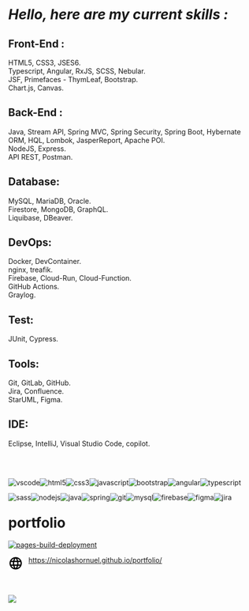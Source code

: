 # *Hello, here are my current skills :*

## Front-End :
HTML5, CSS3, JSES6.  
Typescript, Angular, RxJS, SCSS, Nebular.  
JSF, Primefaces - ThymLeaf, Bootstrap.  
Chart.js, Canvas.

## Back-End :
Java, Stream API, Spring MVC, Spring Security, Spring Boot, Hybernate ORM, HQL, Lombok, JasperReport, Apache POI.   
NodeJS, Express.  
API REST, Postman.

## Database:
MySQL, MariaDB, Oracle.  
Firestore, MongoDB, GraphQL.  
Liquibase, DBeaver.  

## DevOps:
Docker, DevContainer.  
nginx, treafik.  
Firebase, Cloud-Run, Cloud-Function.  
GitHub Actions.  
Graylog.

## Test:
JUnit, Cypress.

## Tools:
Git, GitLab, GitHub.  
Jira, Confluence.  
StarUML, Figma.

## IDE:
Eclipse, IntelliJ, Visual Studio Code, copilot.

<br></br>

<img align="left" height="30px" alt="vscode" src="https://cdn.jsdelivr.net/gh/devicons/devicon/icons/vscode/vscode-original.svg" />
<img align="left" height="30px" alt="html5" src="https://cdn.jsdelivr.net/gh/devicons/devicon/icons/html5/html5-original.svg" />
<img align="left" height="30px" alt="css3" src="https://cdn.jsdelivr.net/gh/devicons/devicon/icons/css3/css3-original.svg" />
<img align="left" height="30px" alt="javascript" src="https://cdn.jsdelivr.net/gh/devicons/devicon/icons/javascript/javascript-original.svg" />
<img align="left" height="30px" alt="bootstrap" src="https://cdn.jsdelivr.net/gh/devicons/devicon/icons/bootstrap/bootstrap-original.svg" />
<img align="left" height="30px" alt="angular" src="https://cdn.jsdelivr.net/gh/devicons/devicon/icons/angularjs/angularjs-original.svg" />
<img align="left" height="30px" alt="typescript" src="https://cdn.jsdelivr.net/gh/devicons/devicon/icons/typescript/typescript-original.svg" />
<img align="left" height="30px" alt="sass" src="https://cdn.jsdelivr.net/gh/devicons/devicon/icons/sass/sass-original.svg" />
<img align="left" height="30px" alt="nodejs" src="https://cdn.jsdelivr.net/gh/devicons/devicon/icons/nodejs/nodejs-original.svg" />
<img align="left" height="30px" alt="java" src="https://cdn.jsdelivr.net/gh/devicons/devicon/icons/java/java-original.svg" />
<img align="left" height="30px" alt="spring" src="https://cdn.jsdelivr.net/gh/devicons/devicon/icons/spring/spring-original.svg" />
<img align="left" height="30px" alt="git" src="https://cdn.jsdelivr.net/gh/devicons/devicon/icons/git/git-original.svg" />
<img align="left" height="30px" alt="mysql" src="https://cdn.jsdelivr.net/gh/devicons/devicon/icons/mysql/mysql-original.svg" />
<img align="left" height="30px" alt="firebase" src="https://cdn.jsdelivr.net/gh/devicons/devicon/icons/firebase/firebase-plain.svg" />
<img align="left" height="30px" alt="figma" src="https://cdn.jsdelivr.net/gh/devicons/devicon/icons/figma/figma-original.svg" />
<img align="left" height="30px" alt="jira" src="https://cdn.jsdelivr.net/gh/devicons/devicon/icons/jira/jira-original.svg" />

<br></br>

# portfolio

[![pages-build-deployment](https://github.com/nicolashornuel/portfolio/actions/workflows/pages/pages-build-deployment/badge.svg)](https://github.com/nicolashornuel/portfolio/actions/workflows/pages/pages-build-deployment)

<a href="https://nicolashornuel.github.io/portfolio/">
  <picture>
    <source media="(prefers-color-scheme: dark)" src="img/web-30px-white.svg">
    <source media="(prefers-color-scheme: light)" src="img/web-30px-black.svg">
    <img align="left" style="padding-right:11px;" height="30px" src="img/web-30px-black.svg">
  </picture>
  https://nicolashornuel.github.io/portfolio/
</a>

<br></br>

<a href="https://github.com/anuraghazra/github-readme-stats">
  <picture>
    <source media="(prefers-color-scheme: dark)" srcset="https://github-readme-stats.vercel.app/api/top-langs/?username=nicolashornuel&layout=compact&theme=dark">
    <source media="(prefers-color-scheme: light)" srcset="https://github-readme-stats.vercel.app/api/top-langs/?username=nicolashornuel&layout=compact">
    <img src="https://github-readme-stats.vercel.app/api/top-langs/?username=nicolashornuel&layout=compact">
  </picture>
</a>
  
